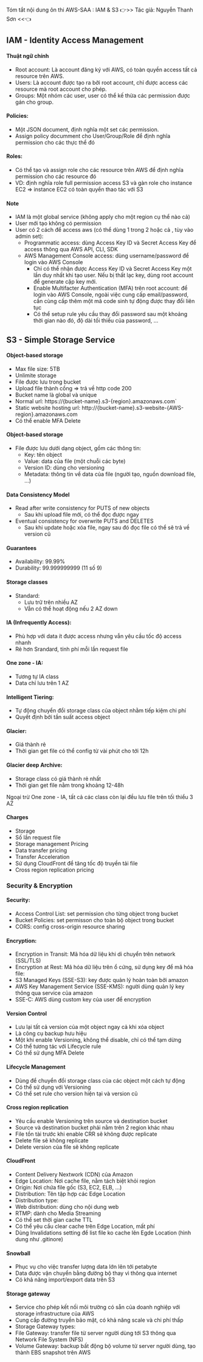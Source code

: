 Tóm tắt nội dung ôn thi AWS-SAA : IAM & S3
👉>> Tác giả: Nguyễn Thanh Sơn <<👈
## IAM - Identity Access Management

#### Thuật ngữ chính

- Root account: Là account đăng ký với AWS, có toàn quyền access tất cả resource trên AWS.
- Users: Là account được tạo ra bởi root account, chỉ được access các resource mà root account cho phép.
- Groups: Một nhóm các user, user có thể kế thừa các permission được gán cho group.

#### Policies:

- Một JSON document, định nghĩa một set các permission.
- Assign policy documment cho User/Group/Role để định nghĩa permission cho các thực thể đó

#### Roles:

- Có thể tạo và assign role cho các resource trên AWS để định nghĩa permission cho các resource đó
- VD: định nghĩa role full permission access S3 và gàn role cho instance EC2 => instance EC2 có toàn quyền thao tác với S3

#### Note

- IAM là một global service (không apply cho một region cụ thể nào cả)
- User mới tạo không có permission
- User có 2 cách để access aws (có thể dùng 1 trong 2 hoặc cả , tùy vào admin set):
  + Programmatic access: dùng Access Key ID và Secret Access Key để access thông qua AWS API, CLI, SDK
  + AWS Management Console access: dùng username/password để login vào AWS Console
    - Chỉ có thể nhận được Access Key ID và Secret Access Key một lần duy nhất khi tạo user. Nếu bị thất lạc key, dùng root account để generate cặp key mới.
    - Enable Multifacter Authentication (MFA) trên root account: để login vào AWS Console, ngoài việc cung cấp email/password, cần cùng cấp thêm một mã code sinh tự động được thay đổi liên tục
    - Có thể setup rule yêu cầu thay đổi password sau một khoảng thời gian nào đó, độ dài tối thiếu của password, …

## S3 - Simple Storage Service

#### Object-based storage

- Max file size: 5TB
- Unlimite storage
- File được lưu trong bucket
- Upload file thành cồng => trả về http code 200
- Bucket name là global và unique
- Normal url: https://{bucket-name}.s3-{region}.amazonaws.com`
- Static website hosting url: http://{bucket-name}.s3-website-{AWS-region}.amazonaws.com
- Có thể enable MFA Delete

#### Object-based storage

- File được lưu dưới dạng object, gồm các thông tin:
  + Key: tên object
  + Value: data của file (một chuỗi các byte)
  + Version ID: dùng cho versioning
  + Metadata: thông tin về data của file (người tạo, nguồn download file, …)

#### Data Consistency Model
- Read after write consistency for PUTS of new objects
  + Sau khi upload file mới, có thể đọc được ngay
- Eventual consistency for overwrite PUTS and DELETES
  + Sau khi update hoặc xóa file, ngay sau đó đọc file có thể sẽ trả về version cũ

#### Guarantees
- Availability: 99.99%
- Durability: 99.999999999 (11 số 9)

#### Storage classes
- Standard:
  + Lưu trữ trên nhiều AZ
  + Vẫn có thể hoạt động nếu 2 AZ down

#### IA (Infrequently Access):
- Phù hợp với data ít được access nhưng vẫn yêu cầu tốc độ access nhanh
- Rẻ hơn Srandard, tính phí mỗi lần request file

#### One zone - IA:
- Tương tự IA class
- Data chỉ lưu trên 1 AZ

#### Intelligent Tiering:
- Tự động chuyển đổi storage class của object nhằm tiếp kiệm chi phí
- Quyết định bởi tần suất access object

#### Glacier:
- Giá thành rẻ
- Thời gian get file có thể config từ vài phút cho tới 12h

#### Glacier deep Archive:
- Storage class có giá thành rẻ nhất
- Thời gian get file nằm trong khoảng 12-48h

Ngoại trừ One zone - IA, tất cả các class còn lại đều lưu file trên tối thiểu 3 AZ

#### Charges
- Storage
- Số lần request file
- Storage management Pricing
- Data transfer pricing
- Transfer Acceleration
- Sử dụng CloudFront để tăng tốc độ truyền tải file
- Cross region replication pricing

### Security & Encryption

#### Security:
- Access Control List: set permission cho từng object trong bucket
- Bucket Policies: set permisson cho toàn bộ object trong bucket
- CORS: config cross-origin resource sharing

#### Encryption:
- Encryption in Transit: Mã hóa dữ liệu khi di chuyển trên network (SSL/TLS)
- Encryption at Rest: Mã hóa dữ liệu trên ổ cứng, sử dụng key để mã hóa file:
- S3 Managed Keys (SSE-S3): key được quản lý hoàn toàn bởi amazon
- AWS Key Management Service (SSE-KMS): người dùng quản lý key thông qua service của amazon
- SSE-C: AWS dùng custom key của user để encryption

#### Version Control
- Lưu lại tất cả version của một object ngay cả khi xóa object
- Là công cụ backup hưu hiệu
- Một khi enable Versioning, không thể disable, chỉ có thể tạm dừng
- Có thể tương tác với Lifecycle rule
- Có thể sử dụng MFA Delete

#### Lifecycle Management

- Dùng để chuyển đổi storage class của các object một cách tự động
- Có thể sử dụng với Versioning
- Có thể set rule cho version hiện tại và version cũ

#### Cross region replication
- Yêu cầu enable Versioning trên source và destination bucket
- Source và destination bucket phải nằm trên 2 region khác nhau
- File tồn tài trước khi enable CRR sẽ không được replicate
- Delete file sẽ không replicate
- Delete version của file sẽ không replicate

#### CloudFront
- Content Delivery Nextwork (CDN) của Amazon
- Edge Location: Nơi cache file, nằm tách biệt khỏi region
- Origin: Nơi chứa file gốc (S3, EC2, ELB, …)
- Distribution: Tên tập hợp các Edge Location
- Distribution type:
- Web distribution: dùng cho nội dung web
- RTMP: dành cho Media Streaming
- Có thể set thời gian cache TTL
- Có thể yêu cầu clear cache trên Edge Location, mất phí
- Dùng Invalidations setting để list file ko cache lên Egde Location (hình dung như .gitinore)

#### Snowball
- Phục vụ cho việc transfer lượng data lớn lên tới petabyte
- Data được vận chuyển bằng đường bộ thay vì thông qua internet
- Có khả năng import/export data trên S3

#### Storage gateway
- Service cho phép kết nối môi trường có sẵn của doanh nghiệp với storage infrastructure của AWS
- Cung cấp đường truyền bảo mật, có khả năng scale và chi phí thấp
- Storage Gateway types:
- File Gateway: transfer file từ server người dùng tới S3 thông qua Network File System (NFS)
- Volume Gateway: backup bất động bộ volume từ server người dùng, tạo thành EBS snapshot trên AWS
